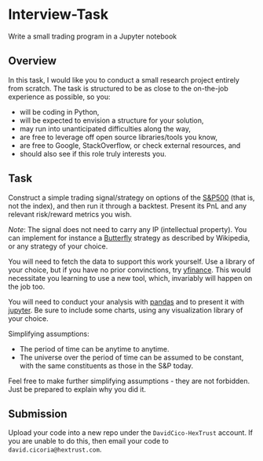 # Interview-Task
Write a small trading program in a Jupyter notebook

## Overview

In this task, I would like you to conduct a small research project entirely from scratch. The task is structured to be as close to the on-the-job experience as possible, so you:

- will be coding in Python,
- will be expected to envision a structure for your solution,
- may run into unanticipated difficulties along the way,
- are free to leverage off open source libraries/tools you know,
- are free to Google, StackOverflow, or check external resources, and
- should also see if this role truly interests you.

## Task

Construct a simple trading signal/strategy on options of the [S&P500](https://en.wikipedia.org/wiki/S%26P_500) (that is, not the index), and then run it through a backtest. Present its PnL and any relevant risk/reward metrics you wish.

_Note_: The signal does not need to carry any IP (intellectual property). You can implement for instance a [Butterfly](<https://en.wikipedia.org/wiki/Butterfly>) strategy as described by Wikipedia, or any strategy of your choice.

You will need to fetch the data to support this work yourself. Use a library of your choice, but if you have no prior convinctions, try [yfinance](https://github.com/ranaroussi/yfinance). This would necessitate you learning to use a new tool, which, invariably will happen on the job too.

You will need to conduct your analysis with [pandas](https://github.com/pandas-dev/pandas) and to present it with [jupyter](https://github.com/jupyterlab/jupyterlab/). Be sure to include some charts, using any visualization library of your choice.

Simplifying assumptions:

- The period of time can be anytime to anytime.
- The universe over the period of time can be assumed to be constant, with the same constituents as those in the S&P today.

Feel free to make further simplifying assumptions - they are not forbidden. Just be prepared to explain why you did it.

## Submission

Upload your code into a new repo under the `DavidCico-HexTrust` account. If you are unable to do this, then email your code to `david.cicoria@hextrust.com`.
